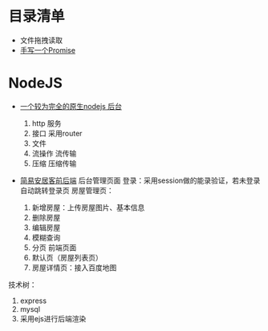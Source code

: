 # 目录清单

* 文件拖拽读取
* [手写一个Promise](https://github.com/webXLing/Keep-Learning/blob/master/%E6%89%8B%E5%86%99%E4%B8%80%E4%B8%AAPromise.html)

# NodeJS
* [一个较为完全的原生nodejs 后台](https://github.com/webXLing/Keep-Learning/tree/master/2019-1-12)
  1. http 服务
  2. 接口  采用router
  3. 文件
  4. 流操作  流传输
  5. 压缩  压缩传输
  
* [简易安居客前后端](https://github.com/webXLing/Keep-Learning/tree/master/2019-1-12)
后台管理页面
  登录：采用session做的能录验证，若未登录自动跳转登录页
  房屋管理页：
  1. 新增房屋：上传房屋图片、基本信息
  2. 删除房屋
  3. 编辑房屋
  4. 模糊查询
  5. 分页
 前端页面
  1. 默认页（房屋列表页）
  2. 房屋详情页：接入百度地图
  
 技术树：
 1. express
 2. mysql
 3. 采用ejs进行后端渲染
  
  
    
  
  
